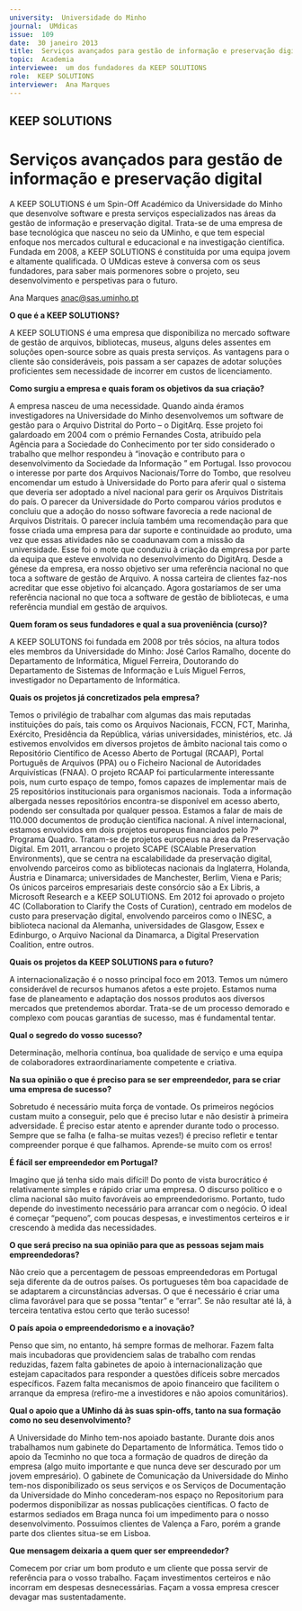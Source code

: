 ```yaml
---
university:  Universidade do Minho
journal:  UMdicas
issue:  109
date:  30 janeiro 2013
title:  Serviços avançados para gestão de informação e preservação digital 
topic:  Academia
interviewee:  um dos fundadores da KEEP SOLUTIONS
role:  KEEP SOLUTIONS
interviewer:  Ana Marques
---
```



## KEEP SOLUTIONS

# Serviços avançados para gestão de informação e preservação digital 

A KEEP SOLUTIONS é um Spin-Off Académico da Universidade do Minho que desenvolve software e presta serviços especializados nas áreas da gestão de informação e preservação digital. Trata-se de uma empresa de base tecnológica que nasceu no seio da UMinho, e que tem especial enfoque nos mercados cultural e educacional e na investigação científica. Fundada em 2008, a KEEP SOLUTIONS é constituída por uma equipa jovem e altamente qualificada. O UMdicas esteve à conversa com os seus fundadores, para saber mais pormenores sobre o projeto, seu desenvolvimento e perspetivas para o futuro. 

Ana Marques
anac@sas.uminho.pt


**O que é a KEEP SOLUTIONS?**
 
A KEEP SOLUTIONS é uma empresa que disponibiliza no mercado software de gestão de arquivos, bibliotecas, museus, alguns deles assentes em soluções open-source sobre as quais presta serviços. As vantagens para o cliente são consideráveis, pois passam a ser capazes de adotar soluções proficientes sem necessidade de incorrer em custos de licenciamento. 


**Como surgiu a empresa e quais foram os objetivos da sua criação?**
 
A empresa nasceu de uma necessidade. Quando ainda éramos investigadores na Universidade do Minho desenvolvemos um software de gestão para o Arquivo Distrital do Porto – o DigitArq. Esse projeto foi galardoado em 2004 com o prémio Fernandes Costa, atribuído pela Agência para a Sociedade do Conhecimento por ter sido considerado o trabalho que melhor respondeu à “inovação e contributo para o desenvolvimento da Sociedade da Informação ” em Portugal. Isso provocou o interesse por parte dos Arquivos Nacionais/Torre do Tombo, que resolveu encomendar um estudo à Universidade do Porto para aferir qual o sistema que deveria ser adoptado a nível nacional para gerir os Arquivos Distritais do país. O parecer da Universidade do Porto comparou vários produtos e concluiu que a adoção do nosso software favorecia a rede nacional de Arquivos Distritais. O parecer incluía também uma recomendação para que fosse criada uma empresa para dar suporte e continuidade ao produto, uma vez que essas atividades não se coadunavam com a missão da universidade. Esse foi o mote que conduziu à criação da empresa por parte da equipa que esteve envolvida no desenvolvimento do DigitArq. Desde a génese da empresa, era nosso objetivo ser uma referência nacional no que toca a software de gestão de Arquivo. A nossa carteira de clientes faz-nos acreditar que esse objetivo foi alcançado. Agora gostaríamos de ser uma referência nacional no que toca a software de gestão de bibliotecas, e uma referência mundial em gestão de arquivos.


**Quem foram os seus fundadores e qual a sua proveniência (curso)?**
 
A KEEP SOLUTONS foi fundada em 2008 por três sócios, na altura todos eles membros da Universidade do Minho: José Carlos Ramalho, docente do Departamento de Informática, Miguel Ferreira, Doutorando do Departamento de Sistemas de Informação e Luís Miguel Ferros, investigador no Departamento de Informática.


**Quais os projetos já concretizados pela empresa?**
 
Temos o privilégio de trabalhar com algumas das mais reputadas instituições do país, tais como os Arquivos Nacionais, FCCN, FCT, Marinha, Exército, Presidência da República, várias universidades, ministérios, etc. Já estivemos envolvidos em diversos projetos de âmbito nacional tais como o Repositório Científico de Acesso Aberto de Portugal (RCAAP), Portal Português de Arquivos (PPA) ou o Ficheiro Nacional de Autoridades Arquivísticas (FNAA). O projeto RCAAP foi particularmente interessante pois, num curto espaço de tempo, fomos capazes de implementar mais de 25 repositórios institucionais para organismos nacionais. Toda a informação albergada nesses repositórios encontra-se disponível em acesso aberto, podendo ser consultada por qualquer pessoa. Estamos a falar de mais de 110.000 documentos de produção científica nacional. A nível internacional, estamos envolvidos em dois projetos europeus financiados pelo 7º Programa Quadro. Tratam-se de projetos europeus na área da Preservação Digital. Em 2011, arrancou o projeto SCAPE (SCAlable Preservation Environments), que se centra na escalabilidade da preservação digital, envolvendo parceiros como as bibliotecas nacionais da Inglaterra, Holanda, Áustria e Dinamarca; universidades de Manchester, Berlim, Viena e Paris; Os únicos parceiros empresariais deste consórcio são a Ex Libris, a Microsoft Research e a KEEP SOLUTIONS. Em 2012 foi aprovado o projeto 4C (Collaboration to Clarify the Costs of Curation), centrado em modelos de custo para preservação digital, envolvendo parceiros como o INESC, a biblioteca nacional da Alemanha, universidades de Glasgow, Essex e Edinburgo, o Arquivo Nacional da Dinamarca, a Digital Preservation Coalition, entre outros.


**Quais os projetos da KEEP SOLUTIONS para o futuro?**

A internacionalização é o nosso principal foco em 2013. Temos um número considerável de recursos humanos afetos a este projeto. Estamos numa fase de planeamento e adaptação dos nossos produtos aos diversos mercados que pretendemos abordar. Trata-se de um processo demorado e complexo com poucas garantias de sucesso, mas é fundamental tentar.


**Qual o segredo do vosso sucesso?**
 
Determinação, melhoria contínua, boa qualidade de serviço e uma equipa de colaboradores extraordinariamente competente e criativa.


**Na sua opinião o que é preciso para se ser empreendedor, para se criar uma empresa de sucesso?**
 
Sobretudo é necessário muita força de vontade. Os primeiros negócios custam muito a conseguir, pelo que é preciso lutar e não desistir à primeira adversidade. É preciso estar atento e aprender durante todo o processo. Sempre que se falha (e falha-se muitas vezes!) é preciso refletir e tentar compreender porque é que falhamos. Aprende-se muito com os erros!


**É fácil ser empreendedor em Portugal?**
 
Imagino que já tenha sido mais difícil! Do ponto de vista burocrático é relativamente simples e rápido criar uma empresa. O discurso político e o clima nacional são muito favoráveis ao empreendedorismo. Portanto, tudo depende do investimento necessário para arrancar com o negócio. O ideal é começar “pequeno”, com poucas despesas, e investimentos certeiros e ir crescendo à medida das necessidades.


**O que será preciso na sua opinião para que as pessoas sejam mais empreendedoras?**

Não creio que a percentagem de pessoas empreendedoras em Portugal seja diferente da de outros países. Os portugueses têm boa capacidade de se adaptarem a circunstâncias adversas. O que é necessário é criar uma clima favorável para que se possa “tentar” e “errar”. Se não resultar até lá, à terceira tentativa estou certo que terão sucesso!


**O país apoia o empreendedorismo e a inovação?**
 
Penso que sim, no entanto, há sempre formas de melhorar. Fazem falta mais incubadoras que providenciem salas de trabalho com rendas reduzidas, fazem falta gabinetes de apoio à internacionalização que estejam capacitados para responder a questões difíceis sobre mercados específicos. Fazem falta mecanismos de apoio financeiro que facilitem o arranque da empresa (refiro-me a investidores e não apoios comunitários).


**Qual o apoio que a UMinho dá às suas spin-offs, tanto na sua formação como no seu desenvolvimento?**
 
A Universidade do Minho tem-nos apoiado bastante. Durante dois anos trabalhamos num gabinete do Departamento de Informática. Temos tido o apoio da Tecminho no que toca a formação de quadros de direção da empresa (algo muito importante e que nunca deve ser descurado por um jovem empresário). O gabinete de Comunicação da Universidade do Minho tem-nos disponibilizado os seus serviços e os Serviços de Documentação da Universidade do Minho concederam-nos espaço no Repositorium para podermos disponibilizar as nossas publicações científicas. O facto de estarmos sediados em Braga nunca foi um impedimento para o nosso desenvolvimento. Possuímos clientes de Valença a Faro, porém a grande parte dos clientes situa-se em Lisboa.


**Que mensagem deixaria a quem quer ser empreendedor?**
 
Comecem por criar um bom produto e um cliente que possa servir de referência para o vosso trabalho. Façam investimentos certeiros e não incorram em despesas desnecessárias. Façam a vossa empresa crescer devagar mas sustentadamente.

